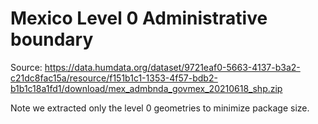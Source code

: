 # Mexico Level 0 Administrative boundary

Source: https://data.humdata.org/dataset/9721eaf0-5663-4137-b3a2-c21dc8fac15a/resource/f151b1c1-1353-4f57-bdb2-b1b1c18a1fd1/download/mex_admbnda_govmex_20210618_shp.zip


Note we extracted only the level 0 geometries to minimize package size.
